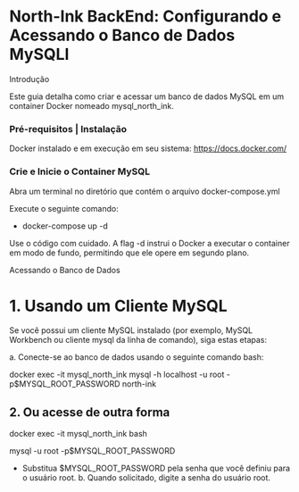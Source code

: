 # North-Ink BackEnd: Configurando e Acessando o Banco de Dados MySQLl
Introdução

Este guia detalha como criar e acessar um banco de dados MySQL em um container Docker nomeado mysql_north_ink.

### Pré-requisitos | Instalação
Docker instalado e em execução em seu sistema: https://docs.docker.com/

### Crie e Inicie o Container MySQL
Abra um terminal no diretório que contém o arquivo docker-compose.yml

Execute o seguinte comando:
- docker-compose up -d

Use o código com cuidado.
A flag -d instrui o Docker a executar o container em modo de fundo, permitindo que ele opere em segundo plano.

Acessando o Banco de Dados

# 1. Usando um Cliente MySQL

Se você possui um cliente MySQL instalado (por exemplo, MySQL Workbench ou cliente mysql da linha de comando), siga estas etapas:

a. Conecte-se ao banco de dados usando o seguinte comando bash:

docker exec -it mysql_north_ink mysql -h localhost -u root -p$MYSQL_ROOT_PASSWORD north-ink

## 2. Ou acesse de outra forma

docker exec -it mysql_north_ink bash

mysql -u root -p$MYSQL_ROOT_PASSWORD


* Substitua $MYSQL_ROOT_PASSWORD pela senha que você definiu para o usuário root.
b. Quando solicitado, digite a senha do usuário root.
